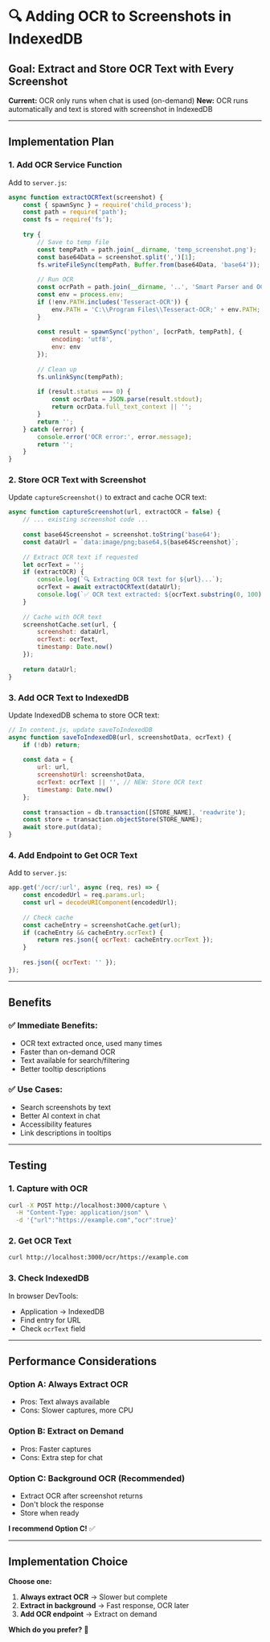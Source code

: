 # 🔍 Adding OCR to Screenshots in IndexedDB

## Goal: Extract and Store OCR Text with Every Screenshot

**Current:** OCR only runs when chat is used (on-demand)
**New:** OCR runs automatically and text is stored with screenshot in IndexedDB

---

## Implementation Plan

### 1. Add OCR Service Function
Add to `server.js`:
```javascript
async function extractOCRText(screenshot) {
    const { spawnSync } = require('child_process');
    const path = require('path');
    const fs = require('fs');
    
    try {
        // Save to temp file
        const tempPath = path.join(__dirname, 'temp_screenshot.png');
        const base64Data = screenshot.split(',')[1];
        fs.writeFileSync(tempPath, Buffer.from(base64Data, 'base64'));
        
        // Run OCR
        const ocrPath = path.join(__dirname, '..', 'Smart Parser and OCR Integration for API Keys and Annotations', 'ocr_processor.py');
        const env = process.env;
        if (!env.PATH.includes('Tesseract-OCR')) {
            env.PATH = 'C:\\Program Files\\Tesseract-OCR;' + env.PATH;
        }
        
        const result = spawnSync('python', [ocrPath, tempPath], {
            encoding: 'utf8',
            env: env
        });
        
        // Clean up
        fs.unlinkSync(tempPath);
        
        if (result.status === 0) {
            const ocrData = JSON.parse(result.stdout);
            return ocrData.full_text_context || '';
        }
        return '';
    } catch (error) {
        console.error('OCR error:', error.message);
        return '';
    }
}
```

### 2. Store OCR Text with Screenshot
Update `captureScreenshot()` to extract and cache OCR text:

```javascript
async function captureScreenshot(url, extractOCR = false) {
    // ... existing screenshot code ...
    
    const base64Screenshot = screenshot.toString('base64');
    const dataUrl = `data:image/png;base64,${base64Screenshot}`;
    
    // Extract OCR text if requested
    let ocrText = '';
    if (extractOCR) {
        console.log(`🔍 Extracting OCR text for ${url}...`);
        ocrText = await extractOCRText(dataUrl);
        console.log(`✅ OCR text extracted: ${ocrText.substring(0, 100)}...`);
    }
    
    // Cache with OCR text
    screenshotCache.set(url, {
        screenshot: dataUrl,
        ocrText: ocrText,
        timestamp: Date.now()
    });
    
    return dataUrl;
}
```

### 3. Add OCR Text to IndexedDB
Update IndexedDB schema to store OCR text:
```javascript
// In content.js, update saveToIndexedDB
async function saveToIndexedDB(url, screenshotData, ocrText) {
    if (!db) return;
    
    const data = {
        url: url,
        screenshotUrl: screenshotData,
        ocrText: ocrText || '', // NEW: Store OCR text
        timestamp: Date.now()
    };
    
    const transaction = db.transaction([STORE_NAME], 'readwrite');
    const store = transaction.objectStore(STORE_NAME);
    await store.put(data);
}
```

### 4. Add Endpoint to Get OCR Text
Add to `server.js`:
```javascript
app.get('/ocr/:url', async (req, res) => {
    const encodedUrl = req.params.url;
    const url = decodeURIComponent(encodedUrl);
    
    // Check cache
    const cacheEntry = screenshotCache.get(url);
    if (cacheEntry && cacheEntry.ocrText) {
        return res.json({ ocrText: cacheEntry.ocrText });
    }
    
    res.json({ ocrText: '' });
});
```

---

## Benefits

### ✅ Immediate Benefits:
- OCR text extracted once, used many times
- Faster than on-demand OCR
- Text available for search/filtering
- Better tooltip descriptions

### ✅ Use Cases:
- Search screenshots by text
- Better AI context in chat
- Accessibility features
- Link descriptions in tooltips

---

## Testing

### 1. Capture with OCR
```bash
curl -X POST http://localhost:3000/capture \
  -H "Content-Type: application/json" \
  -d '{"url":"https://example.com","ocr":true}'
```

### 2. Get OCR Text
```bash
curl http://localhost:3000/ocr/https://example.com
```

### 3. Check IndexedDB
In browser DevTools:
- Application → IndexedDB
- Find entry for URL
- Check `ocrText` field

---

## Performance Considerations

### Option A: Always Extract OCR
- Pros: Text always available
- Cons: Slower captures, more CPU

### Option B: Extract on Demand
- Pros: Faster captures
- Cons: Extra step for chat

### Option C: Background OCR (Recommended)
- Extract OCR after screenshot returns
- Don't block the response
- Store when ready

**I recommend Option C!** ✅

---

## Implementation Choice

**Choose one:**
1. **Always extract OCR** → Slower but complete
2. **Extract in background** → Fast response, OCR later
3. **Add OCR endpoint** → Extract on demand

**Which do you prefer?** 🤔

